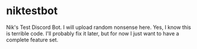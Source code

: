 # niktestbot
Nik's Test Discord Bot. I will upload random nonsense here.
Yes, I know this is terrible code. I'll probably fix it later, but for now I just want to have a complete feature set.
